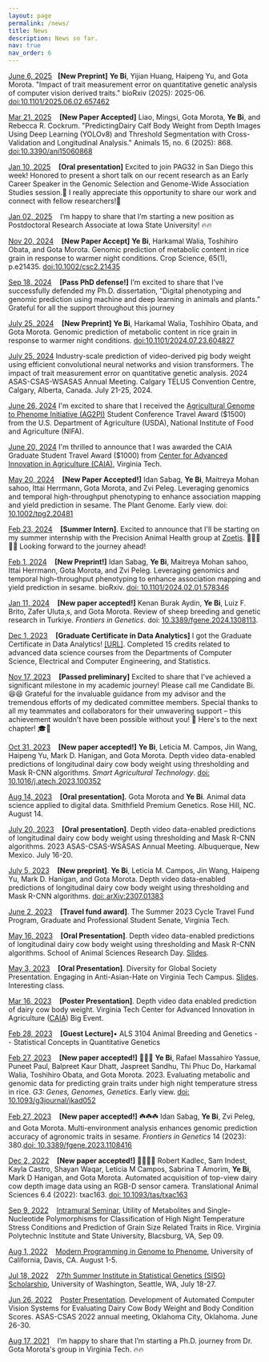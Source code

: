 ```yaml
---
layout: page
permalink: /news/
title: News
description: News so far.
nav: true
nav_order: 6
---
```


<u>June 6, 2025</u> &nbsp;&nbsp;<strong>[New Preprint]</strong> <strong>Ye Bi</strong>, Yijian Huang, Haipeng Yu, and Gota Morota. "Impact of trait measurement error on quantitative genetic analysis of computer vision derived traits." bioRxiv (2025): 2025-06. [doi:10.1101/2025.06.02.657462](https://doi.org/10.1101/2025.06.02.657462)

<u>Mar 21, 2025</u> &nbsp;&nbsp; <strong>[New Paper Accepted]</strong> Liao, Mingsi, Gota Morota, **Ye Bi**, and Rebecca R. Cockrum. "PredictingDairy Calf Body Weight from Depth Images Using Deep Learning (YOLOv8) and Threshold Segmentation with Cross-Validation and Longitudinal Analysis." Animals 15, no. 6 (2025): 868. [doi:10.3390/ani15060868](https://doi.org/10.3390/ani15060868)

<u>Jan 10, 2025</u> &nbsp;&nbsp; <strong>[Oral presentation]</strong> Excited to join PAG32 in San Diego this week! Honored to present a short talk on our recent research as an Early Career Speaker in the Genomic Selection and Genome-Wide Association Studies session.🥳 I really appreciate this opportunity to share our work and connect with fellow researchers!🎉

<u>Jan 02, 2025</u> &nbsp;&nbsp; I’m happy to share that I’m starting a new position as Postdoctoral Research Associate at Iowa State University! 🔥🔥


<u>Nov 20, 2024</u> &nbsp;&nbsp; <strong>[New Paper Accept]</strong> **Ye Bi**, Harkamal Walia, Toshihiro Obata, and Gota Morota. Genomic prediction of metabolic content in rice grain in response to warmer night conditions. Crop Science, 65(1), p.e21435. [doi:10.1002/csc2.21435](https://doi.org/10.1002/csc2.21435)

<u>Sep 18, 2024</u> &nbsp;&nbsp; <strong>[Pass PhD defense!]</strong> I’m excited to share that I’ve successfully defended my Ph.D. dissertation, “Digital phenotyping and genomic prediction using machine and deep learning in animals and plants.” Grateful for all the support throughout this journey

<u>July 25, 2024</u> &nbsp;&nbsp; <strong>[New Preprint]</strong> **Ye Bi**, Harkamal Walia, Toshihiro Obata, and Gota Morota. Genomic prediction of metabolic content in rice grain in response to warmer night conditions. [doi:10.1101/2024.07.23.604827](https://doi.org/10.1101/2024.07.23.604827)

<u>July 25, 2024</u> Industry-scale prediction of video-derived pig body weight using efficient convolutional neural networks and vision transformers. The impact of trait measurement error on quantitative genetic analysis. 2024 ASAS-CSAS-WSASAS Annual Meeting. Calgary TELUS Convention Centre, Calgary, Alberta, Canada. July 21-25, 2024.


<u>June 26, 2024</u> I'm excited to share that I received the [Agricultural Genome to Phenome Initiative (AG2PI)](https://www.ag2pi.org/) Student Conference Travel Award ($1500) from the U.S. Department of Agriculture (USDA), National Institute of Food and Agriculture (NIFA).

<u>June 20, 2024</u> I'm thrilled to announce that I was awarded the CAIA Graduate Student Travel Award ($1000) from [Center for Advanced Innovation in Agriculture (CAIA)](https://caia.cals.vt.edu/), Virginia Tech.

<u>May 20, 2024</u> &nbsp;&nbsp; <strong>[New Paper Accepted!]</strong> Idan Sabag, **Ye Bi**, Maitreya Mohan sahoo, Ittai Herrmann, Gota Morota, and Zvi Peleg. Leveraging genomics and temporal high-throughput phenotyping to enhance association mapping and yield prediction in sesame. The Plant Genome. Early view. doi: [10.1002/tpg2.20481](https://doi.org/10.1002/tpg2.20481)

<u>Feb 23, 2024</u> &nbsp;&nbsp; <strong>[Summer Intern]</strong>. Excited to announce that I'll be starting on my summer internship with the Precision Animal Health group at [Zoetis](https://www.zoetis.com/). 🎉🎉🎉🎉🎉 Looking forward to the journey ahead! 

<u>Feb 1, 2024</u> &nbsp;&nbsp; <strong>[New Preprint!]</strong> Idan Sabag, **Ye Bi**, Maitreya Mohan sahoo, Ittai Herrmann, Gota Morota, and Zvi Peleg. Leveraging genomics and temporal high-throughput phenotyping to enhance association mapping and yield prediction in sesame. bioRxiv. [doi: 10.1101/2024.02.01.578346](https://doi.org/10.1101/2024.02.01.578346)

<u>Jan 11, 2024</u> &nbsp;&nbsp; <strong>[New paper accepted!]</strong> Kenan Burak Aydin, **Ye Bi**, Luiz F. Brito, Zafer Uluta¸s, and Gota Morota. Review of sheep breeding and genetic research in Turkiye. <i>Frontiers in Genetics</i>. doi: [10.3389/fgene.2024.1308113](https://doi.org/10.3389/fgene.2024.1308113).

<u>Dec 1, 2023</u> &nbsp;&nbsp; <strong>[Graduate Certificate in Data Analytics]</strong> I got the Graduate Certificate in Data Analytics! [[URL]](https://dac.cs.vt.edu/academics/data-analytics/). Completed 15 credits related to advanced data science courses from the Departments of Computer Science, Electrical and Computer Engineering, and Statistics. 

<u>Nov 17, 2023</u> &nbsp;&nbsp;  <strong>[Passed preliminary]</strong> Excited to share that I've achieved a significant milestone in my academic journey! Please call me Candidate Bi. 😆😆 Grateful for the invaluable guidance from my advisor and the tremendous efforts of my dedicated committee members. Special thanks to all my teammates and collaborators for their unwavering support – this achievement wouldn't have been possible without you! 🙌 Here's to the next chapter! 🎓🌟 

<u>Oct 31, 2023</u> &nbsp;&nbsp;  <strong>[New paper accepted!]</strong> **Ye Bi**, Leticia M. Campos, Jin Wang, Haipeng Yu, Mark D. Hanigan, and Gota Morota. Depth video data-enabled predictions of longitudinal dairy cow body weight using thresholding and Mask R-CNN algorithms. <i>Smart Agricultural Technology</i>. [doi: 10.1016/j.atech.2023.100352](https://doi.org/10.1016/j.atech.2023.100352)

 <u>Aug 14, 2023</u> &nbsp;&nbsp; <strong>[Oral presentation]</strong>. Gota Morota and **Ye Bi**. Animal data science applied to digital data. Smithfield Premium Genetics. Rose Hill, NC. August 14.

<u>July 20, 2023</u> &nbsp;&nbsp; <strong>[Oral presentation]</strong>. 
    Depth video data-enabled predictions of longitudinal dairy cow body weight using thresholding and Mask R-CNN algorithms. 2023 ASAS-CSAS-WSASAS Annual Meeting. Albuquerque, New Mexico. July 16-20.

<u>July 5, 2023</u> &nbsp;&nbsp; <strong>[New preprint]</strong>. **Ye Bi**, Leticia M. Campos, Jin Wang, Haipeng Yu, Mark D. Hanigan, and Gota Morota. Depth video data-enabled predictions of longitudinal dairy cow body weight using thresholding and Mask R-CNN algorithms. [doi: arXiv:2307.01383](https://arxiv.org/abs/2307.01383)

<u>June 2, 2023</u> &nbsp;&nbsp; <strong>[Travel fund award]</strong>. The Summer 2023 Cycle Travel Fund Program, Graduate and Professional Student Senate, Virginia Tech.

<u>May 16, 2023</u> &nbsp;&nbsp; <strong>[Oral Presentation]</strong>. Depth video data-enabled predictions of longitudinal dairy cow body weight using thresholding and Mask R-CNN algorithms. School of Animal Sciences Research Day. [Slides](https://docs.google.com/presentation/d/1OJJq71HAxbWsqVaWzYRRXMic-RIrhCZRp1Zeyji_69E/edit?usp=sharing).

<u>May 3, 2023</u> &nbsp;&nbsp; <strong>[Oral Presentation]</strong>. Diversity for Global Society Presentation. Engaging in Anti-Asian-Hate on Virginia Tech Campus. [Slides](https://docs.google.com/presentation/d/11cDFQDA8LaF007pkqqETALj_1L-3fOlB-QMJc7I6dNg/edit?usp=sharing). Interesting class. 

<u>Mar 16, 2023</u> &nbsp;&nbsp; <strong>[Poster Presentation]</strong>. Depth video data enabled prediction of dairy cow body weight. Virginia Tech Center for Advanced Innovation in Agriculture ([CAIA](https://caia.cals.vt.edu/)) Big Event.

<u>Feb 28, 2023</u> &nbsp;&nbsp; <strong>[Guest Lecture]</strong>• ALS 3104 Animal Breeding and Genetics -- Statistical Concepts in Quantitative Genetics

<u>Feb 27, 2023</u> &nbsp;&nbsp; <strong>[New paper accepted!]</strong> 🌾🌾🌾 **Ye Bi**, Rafael Massahiro Yassue, Puneet Paul, Balpreet Kaur Dhatt, Jaspreet Sandhu, Thi Phuc Do, Harkamal Walia, Toshihiro Obata, and Gota Morota. 2023. Evaluating metabolic and genomic data for predicting grain traits under high night temperature stress in rice. <i>G3: Genes, Genomes, Genetics</i>. Early view. [doi: 10.1093/g3journal/jkad052](https://doi.org/10.1093/g3journal/jkad052)

<u>Feb 27, 2023</u> &nbsp;&nbsp; <strong>[New paper accepted!]</strong> ☘️☘️☘️ Idan Sabag, **Ye Bi**, Zvi Peleg, and Gota Morota. Multi-environment analysis enhances genomic prediction accuracy of agronomic traits in sesame. <i> Frontiers in Genetics </i> 14 (2023): 380.[doi: 10.3389/fgene.2023.1108416](https://doi.org/10.3389/fgene.2023.1108416)

<u>Dec 2, 2022</u>  &nbsp;&nbsp; <strong>[New paper accepted!]</strong> 🐄📸🐄📸 Robert Kadlec, Sam Indest, Kayla Castro, Shayan Waqar, Leticia M Campos, Sabrina T Amorim, **Ye Bi**, Mark D Hanigan, and Gota Morota. Automated acquisition of top-view dairy cow depth image data using an RGB-D sensor camera. Translational Animal Sciences 6.4 (2022): txac163. [doi: 10.1093/tas/txac163](https://doi.org/10.1093/tas/txac163)

<u>Sep 9, 2022</u>  &nbsp;&nbsp; [Intramural Seminar](https://vt-ads.github.io/), Utility of Metabolites and Single-Nucleotide Polymorphisms for Classification of High Night Temperature Stress Conditions and Prediction of Grain Size Related Traits in Rice. Virginia Polytechnic Institute and State University, Blacsburg, VA, Sep 09.

<u>Aug 1, 2022</u>	&nbsp;&nbsp;  [Modern Programming in Genome to Phenome](https://shortcourse.qtl.rocks/), University of California, Davis, CA. August 1-5.
 
<u>Jul 18, 2022</u>  &nbsp;&nbsp; [27th Summer Institute in Statistical Genetics (SISG) Scholarship](https://si.biostat.washington.edu/scholarships), University of Washington, Seattle, WA, July 18-27.

<u>Jun 26, 2022</u> &nbsp;&nbsp; [Poster Presentation](https://cdmcd.co/DwBqXa). Development of Automated Computer Vision Systems for Evaluating Dairy Cow Body Weight and Body Condition Scores. ASAS-CSAS 2022 annual meeting, Oklahoma City, Oklahoma. June 26-30.

<u>Aug 17, 2021</u> &nbsp;&nbsp; I’m happy to share that I’m starting a Ph.D. journey from Dr. Gota Morota's group in Virginia Tech. 🔥🔥
